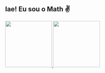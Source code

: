 ## Iae! Eu sou o Math ✌

<div>
  <a href="github.com/MathMrx">
  <img height="150em"  src="https://github-readme-stats.vercel.app/api?username=mathmrx&theme=midnight-purple&show_icons=true&hide=contribs">
  <img height="150em"  src="https://github-readme-stats.vercel.app/api/top-langs/?username=mathmrx&&layout=default&theme=midnight-purple&"
</div>
